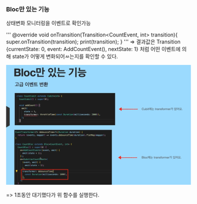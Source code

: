 ### Bloc만 있는 기능
상태변화 모니터링을 이벤트로 확인가능

'''
    @override
    void onTransition(Transition<CountEvent, int> transition){
        super.onTransition(transition);
        print(transition);
    }
'''
=> 결과값은 Transition {currentState: 0, event: AddCountEvent(), nextState: 1}
처럼 어떤 이벤트에 의해 state가 어떻게 변화되어ㅆ는지를 확인할 수 있다.


![alt text](image.png)

=> 1초동안 대기했다가 위 함수를 실행한다.